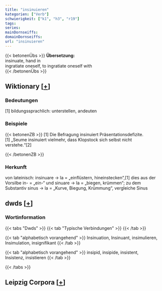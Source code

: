 ```yaml
---
title: "insinuieren"
kategorien: ["Verb"]
schwierigkeit: ["k1", "h3", "r19"]
tags:
series:
mainDornseiffs:
domainDornseiffs:
url: "insinuieren"
---
```


{{< betonenÜbs >}}
**Übersetzung:**  
insinuate, hand in  
ingratiate oneself, to ingratiate oneself with  
{{< /betonenÜbs >}}

## Wiktionary [[+](https://de.wiktionary.org/wiki/insinuieren)]

### Bedeutungen
[1] bildungssprachlich: unterstellen, andeuten  

### Beispiele
{{< betonenZB >}}
[1] Die Befragung insinuiert Präsentationsdefizite.  
[1] „Seume insinuiert vielmehr, dass Klopstock sich selbst nicht verstehe.“[2]  

{{< /betonenZB >}}
### Herkunft
von lateinisch: insinuare → la = „einflüstern, hineinstecken“,[1] dies aus der Vorsilbe in- = „ein-“ und sinuare → la = „biegen, krümmen“; zu dem Substantiv sinus → la = „Kurve, Biegung, Krümmung“, vergleiche Sinus  



## dwds [[+](https://www.dwds.de/wb/insinuieren)]

### Wortinformation
{{< tabs "Dwds" >}}
{{< tab "Typische Verbindungen" >}}
{{< /tab >}}

{{< tab "alphabetisch vorangehend" >}}
Insinuation, Insinuant, insimulieren, Insimulation, insignifikant
{{< /tab >}}

{{< tab "alphabetisch vorangehend" >}}
insipid, insipide, insistent, Insistenz, insistieren
{{< /tab >}}

{{< /tabs >}}

## Leipzig Corpora [[+](https://corpora.uni-leipzig.de/en/res?word=insinuieren&corpusId=deu_newscrawl-public_2018)]

